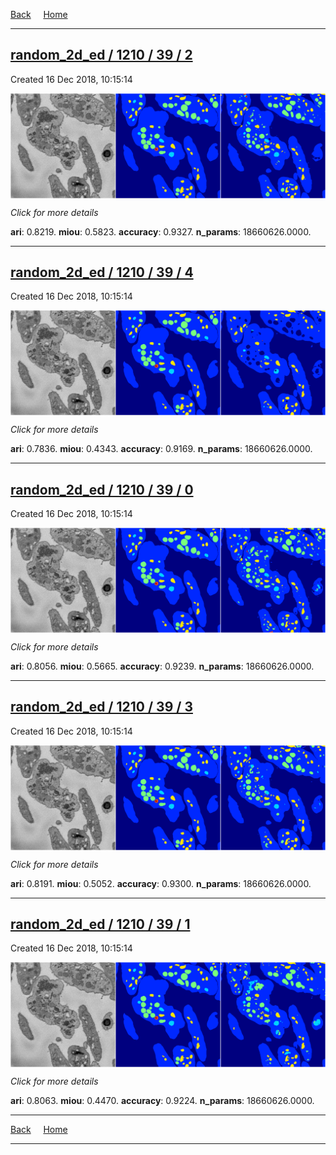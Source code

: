 
[Back](..)&nbsp;&nbsp;&nbsp;&nbsp;&nbsp;[Home](https://leapmanlab.github.io/snapshots)

---

<div class="summary"><a href="2"><h2>random_2d_ed / 1210 / 39 / 2</h2></a><p>Created 16 Dec 2018, 10:15:14
</p><a href="2"><img src="2/media/summary.png" align="center"></a><p>
<i>Click for more details</i>
</p></div>

**ari**: 0.8219. **miou**: 0.5823. **accuracy**: 0.9327. **n_params**: 18660626.0000. 

---

<div class="summary"><a href="4"><h2>random_2d_ed / 1210 / 39 / 4</h2></a><p>Created 16 Dec 2018, 10:15:14
</p><a href="4"><img src="4/media/summary.png" align="center"></a><p>
<i>Click for more details</i>
</p></div>

**ari**: 0.7836. **miou**: 0.4343. **accuracy**: 0.9169. **n_params**: 18660626.0000. 

---

<div class="summary"><a href="0"><h2>random_2d_ed / 1210 / 39 / 0</h2></a><p>Created 16 Dec 2018, 10:15:14
</p><a href="0"><img src="0/media/summary.png" align="center"></a><p>
<i>Click for more details</i>
</p></div>

**ari**: 0.8056. **miou**: 0.5665. **accuracy**: 0.9239. **n_params**: 18660626.0000. 

---

<div class="summary"><a href="3"><h2>random_2d_ed / 1210 / 39 / 3</h2></a><p>Created 16 Dec 2018, 10:15:14
</p><a href="3"><img src="3/media/summary.png" align="center"></a><p>
<i>Click for more details</i>
</p></div>

**ari**: 0.8191. **miou**: 0.5052. **accuracy**: 0.9300. **n_params**: 18660626.0000. 

---

<div class="summary"><a href="1"><h2>random_2d_ed / 1210 / 39 / 1</h2></a><p>Created 16 Dec 2018, 10:15:14
</p><a href="1"><img src="1/media/summary.png" align="center"></a><p>
<i>Click for more details</i>
</p></div>

**ari**: 0.8063. **miou**: 0.4470. **accuracy**: 0.9224. **n_params**: 18660626.0000. 

---

[Back](..)&nbsp;&nbsp;&nbsp;&nbsp;&nbsp;[Home](https://leapmanlab.github.io/snapshots)

---